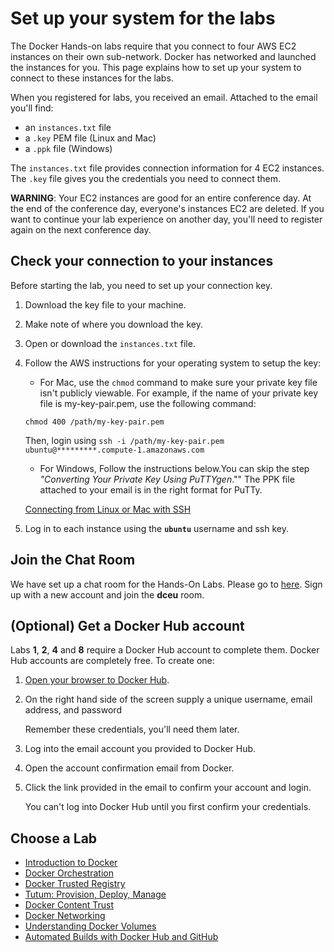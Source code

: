 # Set up your system for the labs

The Docker Hands-on labs require that you connect to four AWS EC2 instances on their own sub-network. Docker has networked and launched the instances for you. This page explains how to set up your system to connect to these instances for the labs.

When you registered for labs, you received an email. Attached to the email you'll find:

* an `instances.txt` file
* a `.key` PEM file (Linux and Mac)
* a `.ppk` file (Windows)

The `instances.txt` file provides connection information for 4 EC2 instances. The `.key` file gives you the credentials you need to connect them.

**WARNING**: Your EC2 instances are good for an entire conference day. At the end of the conference day, everyone's instances EC2 are deleted. If you want to continue your lab experience on another day, you'll need to register again on the next conference day.


## Check your connection to your instances

Before starting the lab, you need to set up your connection key.

1. Download the key file to your machine.

2. Make note of where you download the key.

3. Open or download the `instances.txt` file.

4. Follow the AWS instructions for your operating system to setup the key:

	* For Mac, use the `chmod` command to make sure your private key file isn't publicly viewable. For example, 		if the name of your private key file is my-key-pair.pem, use the following command:
	
	`chmod 400 /path/my-key-pair.pem`

	Then, login using `ssh -i /path/my-key-pair.pem ubuntu@*********.compute-1.amazonaws.com`
	
	* For Windows, Follow the instructions below.You can skip the step *"Converting Your Private Key Using PuTTYgen*."" The PPK file attached 	        to your email is in the right format for PuTTy.
	   

	<a href="http://docs.aws.amazon.com/AWSEC2/latest/UserGuide/AccessingInstancesLinux.html" 	target="_blank">Connecting from Linux or Mac with SSH</a>

5. Log in to each instance using the **`ubuntu`** username and ssh key.

## Join the Chat Room

We have set up a chat room for the Hands-On Labs. Please go to [here](http://app.lets-chat-dceu-hol.nicolaka752c19b5407142b8.svc.tutum.io/#!/). Sign up with a new account and join the **dceu** room.

## (Optional) Get a Docker Hub account

Labs **1**, **2**, **4** and **8** require a Docker Hub account to complete them. Docker Hub accounts are completely free. To create one:

1. <a href="http://hub.docker.com" target="_blank">Open your browser to Docker Hub</a>.

2. On the right hand side of the screen supply a unique username, email address, and password

	Remember these credentials, you'll need them later.

3. Log into the email account you provided to Docker Hub.

4. Open the account confirmation email from Docker.

5. Click the link provided in the email to confirm your account and login.

	You can't log into Docker Hub until you first confirm your credentials.

## Choose a Lab

* [Introduction to Docker](1-docker-introduction.md)
* [Docker Orchestration](2-orchestration.md)
* [Docker Trusted Registry](3-dtr.md)
* [Tutum: Provision, Deploy, Manage](4-tutum-basics.md)
* [Docker Content Trust](5-content-trust.md)
* [Docker Networking](6-networking.md)
* [Understanding Docker Volumes](7-volumes.md)
* [Automated Builds with Docker Hub and GitHub](8-Automated-builds.md)
